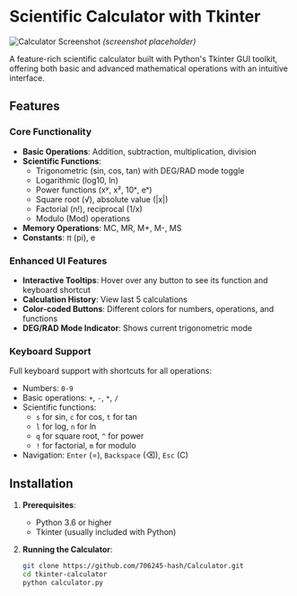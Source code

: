 # Scientific Calculator with Tkinter

![Calculator Screenshot](calc.jpg) *(screenshot placeholder)*

A feature-rich scientific calculator built with Python's Tkinter GUI toolkit, offering both basic and advanced mathematical operations with an intuitive interface.

## Features

### Core Functionality
- **Basic Operations**: Addition, subtraction, multiplication, division
- **Scientific Functions**:
  - Trigonometric (sin, cos, tan) with DEG/RAD mode toggle
  - Logarithmic (log10, ln)
  - Power functions (xʸ, x², 10ˣ, eˣ)
  - Square root (√), absolute value (|x|)
  - Factorial (n!), reciprocal (1/x)
  - Modulo (Mod) operations
- **Memory Operations**: MC, MR, M+, M-, MS
- **Constants**: π (pi), e

### Enhanced UI Features
- **Interactive Tooltips**: Hover over any button to see its function and keyboard shortcut
- **Calculation History**: View last 5 calculations
- **Color-coded Buttons**: Different colors for numbers, operations, and functions
- **DEG/RAD Mode Indicator**: Shows current trigonometric mode

### Keyboard Support
Full keyboard support with shortcuts for all operations:
- Numbers: `0-9`
- Basic operations: `+`, `-`, `*`, `/`
- Scientific functions: 
  - `s` for sin, `c` for cos, `t` for tan
  - `l` for log, `n` for ln
  - `q` for square root, `^` for power
  - `!` for factorial, `m` for modulo
- Navigation: `Enter` (=), `Backspace` (⌫), `Esc` (C)

## Installation

1. **Prerequisites**:
   - Python 3.6 or higher
   - Tkinter (usually included with Python)

2. **Running the Calculator**:
   ```bash
   git clone https://github.com/706245-hash/Calculator.git
   cd tkinter-calculator
   python calculator.py
